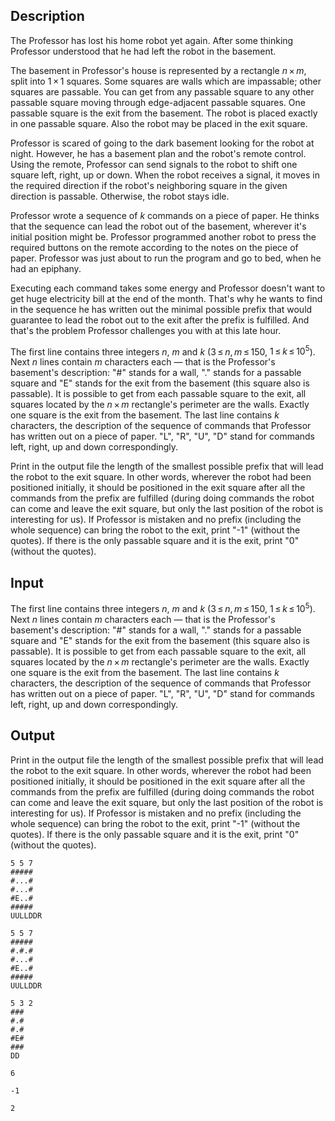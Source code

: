 ## Description

<div><p>The Professor has lost his home robot yet again. After some thinking Professor understood that he had left the robot in the basement.</p><p>The basement in Professor's house is represented by a rectangle <span class="tex-span"><i>n</i> × <i>m</i></span>, split into <span class="tex-span">1 × 1</span> squares. Some squares are walls which are impassable; other squares are passable. You can get from any passable square to any other passable square moving through edge-adjacent passable squares. One passable square is the exit from the basement. The robot is placed exactly in one passable square. Also the robot may be placed in the exit square.</p><p>Professor is scared of going to the dark basement looking for the robot at night. However, he has a basement plan and the robot's remote control. Using the remote, Professor can send signals to the robot to shift one square left, right, up or down. When the robot receives a signal, it moves in the required direction if the robot's neighboring square in the given direction is passable. Otherwise, the robot stays idle.</p><p>Professor wrote a sequence of <span class="tex-span"><i>k</i></span> commands on a piece of paper. He thinks that the sequence can lead the robot out of the basement, wherever it's initial position might be. Professor programmed another robot to press the required buttons on the remote according to the notes on the piece of paper. Professor was just about to run the program and go to bed, when he had an epiphany.</p><p>Executing each command takes some energy and Professor doesn't want to get huge electricity bill at the end of the month. That's why he wants to find in the sequence he has written out the minimal possible prefix that would guarantee to lead the robot out to the exit after the prefix is fulfilled. And that's the problem Professor challenges you with at this late hour.</p></div><div class="input-specification"><p>The first line contains three integers <span class="tex-span"><i>n</i></span>, <span class="tex-span"><i>m</i></span> and <span class="tex-span"><i>k</i></span> (<span class="tex-span">3 ≤ <i>n</i>, <i>m</i> ≤ 150</span>, <span class="tex-span">1 ≤ <i>k</i> ≤ 10<sup class="upper-index">5</sup></span>). Next <span class="tex-span"><i>n</i></span> lines contain <span class="tex-span"><i>m</i></span> characters each — that is the Professor's basement's description: "<span class="tex-font-style-tt">#</span>" stands for a wall, "<span class="tex-font-style-tt">.</span>" stands for a passable square and "<span class="tex-font-style-tt">E</span>" stands for the exit from the basement (this square also is passable). It is possible to get from each passable square to the exit, all squares located by the <span class="tex-span"><i>n</i> × <i>m</i></span> rectangle's perimeter are the walls. Exactly one square is the exit from the basement. The last line contains <span class="tex-span"><i>k</i></span> characters, the description of the sequence of commands that Professor has written out on a piece of paper. "<span class="tex-font-style-tt">L</span>", "<span class="tex-font-style-tt">R</span>", "<span class="tex-font-style-tt">U</span>", "<span class="tex-font-style-tt">D</span>" stand for commands left, right, up and down correspondingly.</p></div><div class="output-specification"><p>Print in the output file the length of the smallest possible prefix that will lead the robot to the exit square. In other words, wherever the robot had been positioned initially, it should be positioned in the exit square <span class="tex-font-style-bf">after all</span> the commands from the prefix are fulfilled (during doing commands the robot can come and leave the exit square, but only the last position of the robot is interesting for us). If Professor is mistaken and no prefix (including the whole sequence) can bring the robot to the exit, print "-1" (without the quotes). If there is the only passable square and it is the exit, print "0" (without the quotes).</p></div>

## Input

<p>The first line contains three integers <span class="tex-span"><i>n</i></span>, <span class="tex-span"><i>m</i></span> and <span class="tex-span"><i>k</i></span> (<span class="tex-span">3 ≤ <i>n</i>, <i>m</i> ≤ 150</span>, <span class="tex-span">1 ≤ <i>k</i> ≤ 10<sup class="upper-index">5</sup></span>). Next <span class="tex-span"><i>n</i></span> lines contain <span class="tex-span"><i>m</i></span> characters each — that is the Professor's basement's description: "<span class="tex-font-style-tt">#</span>" stands for a wall, "<span class="tex-font-style-tt">.</span>" stands for a passable square and "<span class="tex-font-style-tt">E</span>" stands for the exit from the basement (this square also is passable). It is possible to get from each passable square to the exit, all squares located by the <span class="tex-span"><i>n</i> × <i>m</i></span> rectangle's perimeter are the walls. Exactly one square is the exit from the basement. The last line contains <span class="tex-span"><i>k</i></span> characters, the description of the sequence of commands that Professor has written out on a piece of paper. "<span class="tex-font-style-tt">L</span>", "<span class="tex-font-style-tt">R</span>", "<span class="tex-font-style-tt">U</span>", "<span class="tex-font-style-tt">D</span>" stand for commands left, right, up and down correspondingly.</p>

## Output

<p>Print in the output file the length of the smallest possible prefix that will lead the robot to the exit square. In other words, wherever the robot had been positioned initially, it should be positioned in the exit square <span class="tex-font-style-bf">after all</span> the commands from the prefix are fulfilled (during doing commands the robot can come and leave the exit square, but only the last position of the robot is interesting for us). If Professor is mistaken and no prefix (including the whole sequence) can bring the robot to the exit, print "-1" (without the quotes). If there is the only passable square and it is the exit, print "0" (without the quotes).</p>





```input1
5 5 7
#####
#...#
#...#
#E..#
#####
UULLDDR

```




```input2
5 5 7
#####
#.#.#
#...#
#E..#
#####
UULLDDR

```




```input3
5 3 2
###
#.#
#.#
#E#
###
DD

```




```output1
6

```




```output2
-1

```




```output3
2

```


